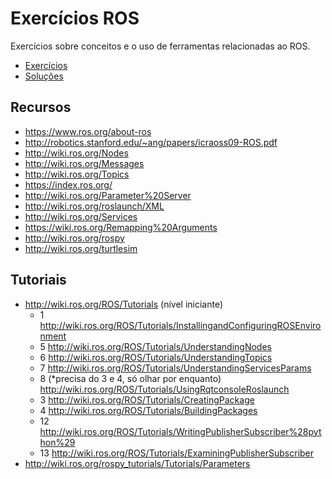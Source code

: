 # Exercícios ROS

Exercícios sobre conceitos e o uso de ferramentas relacionadas ao ROS.

- [Exercícios](exercicios.md)
- [Soluções](solucoes.md)

## Recursos

- https://www.ros.org/about-ros
- http://robotics.stanford.edu/~ang/papers/icraoss09-ROS.pdf
- http://wiki.ros.org/Nodes
- http://wiki.ros.org/Messages
- http://wiki.ros.org/Topics
- https://index.ros.org/
- http://wiki.ros.org/Parameter%20Server
- http://wiki.ros.org/roslaunch/XML
- http://wiki.ros.org/Services
- https://wiki.ros.org/Remapping%20Arguments
- http://wiki.ros.org/rospy
- http://wiki.ros.org/turtlesim

## Tutoriais

- http://wiki.ros.org/ROS/Tutorials (nível iniciante)
    - 1 http://wiki.ros.org/ROS/Tutorials/InstallingandConfiguringROSEnvironment
    - 5 http://wiki.ros.org/ROS/Tutorials/UnderstandingNodes
    - 6 http://wiki.ros.org/ROS/Tutorials/UnderstandingTopics
    - 7 http://wiki.ros.org/ROS/Tutorials/UnderstandingServicesParams
    - 8 (*precisa do 3 e 4, só olhar por enquanto) http://wiki.ros.org/ROS/Tutorials/UsingRqtconsoleRoslaunch
    - 3 http://wiki.ros.org/ROS/Tutorials/CreatingPackage
    - 4 http://wiki.ros.org/ROS/Tutorials/BuildingPackages
    - 12 http://wiki.ros.org/ROS/Tutorials/WritingPublisherSubscriber%28python%29
    - 13 http://wiki.ros.org/ROS/Tutorials/ExaminingPublisherSubscriber
- http://wiki.ros.org/rospy_tutorials/Tutorials/Parameters